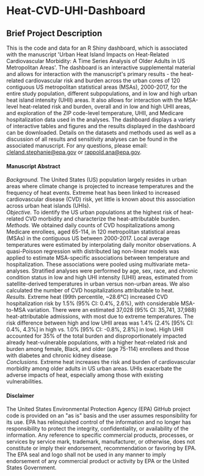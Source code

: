 # Heat-CVD-UHI-Dashboard

## Brief Project Description
This is the code and data for an R Shiny dashboard, which is associated with the manuscript 'Urban Heat Island Impacts on Heat-Related Cardiovascular Morbidity: A Time Series Analysis of Older Adults in US Metropolitan Areas'. The dashboard is an interactive supplemental material and allows for interaction with the manuscript's primary results - the heat-related cardiovascular risk and burden across the urban cores of 120 contiguous US metropolitan statistical areas (MSAs), 2000-2017, for the entire study population, different subpopulations, and in low and high urban heat island intensity (UHII) areas. It also allows for interaction with the MSA-level heat-related risk and burden, overall and in low and high UHII areas, and exploration of the ZIP code-level temperature, UHII, and Medicare hospitalization data used in the analyses. The dashboard displays a variety of interactive tables and figures and the results displayed in the dashboard can be downloaded. Details on the datasets and methods used as well as a discussion of all results and sensitivity analyses can be found in the associated manuscript. For any questions, please email: cleland.stephanie@epa.gov or rappold.ana@epa.gov.

#### Manuscript Abstract
<i>Background.</i> The United States (US) population largely resides in urban areas where climate change is projected to increase temperatures and the frequency of heat events. Extreme heat has been linked to increased cardiovascular disease (CVD) risk, yet little is known about this association across urban heat islands (UHIs).<br> 
<i>Objective.</i> To identify the US urban populations at the highest risk of heat-related CVD morbidity and characterize the heat-attributable burden. <br>
<i>Methods.</i> We obtained daily counts of CVD hospitalizations among Medicare enrollees, aged 65-114, in 120 metropolitan statistical areas (MSAs) in the contiguous US between 2000-2017. Local average temperatures were estimated by interpolating daily monitor observations. A quasi-Poisson regression with distributed lag non-linear models was applied to estimate MSA-specific associations between temperature and hospitalization. These associations were pooled using multivariate meta-analyses. Stratified analyses were performed by age, sex, race, and chronic condition status in low and high UHI intensity (UHII) areas, estimated from satellite-derived temperatures in urban versus non-urban areas. We also calculated the number of CVD hospitalizations attributable to heat. <br>
<i>Results.</i> Extreme heat (99th percentile, ~28.6°C) increased CVD hospitalization risk by 1.5% (95% CI: 0.4%, 2.6%), with considerable MSA-to-MSA variation. There were an estimated 37,028 (95% CI: 35,741, 37,988) heat-attributable admissions, with most due to extreme temperatures. The risk difference between high and low UHII areas was 1.4% (2.4% [95% CI: 0.4%, 4.3%] in high vs. 1.0% [95% CI: -0.8%, 2.8%] in low). High UHII accounted for 35% of the total burden and disproportionately impacted already heat-vulnerable populations, with a higher heat-related risk and burden among female, Black, and older (age 75-114) enrollees and those with diabetes and chronic kidney disease.<br>
<i>Conclusions.</i> Extreme heat increases the risk and burden of cardiovascular morbidity among older adults in US urban areas. UHIs exacerbate the adverse impacts of heat, especially among those with existing vulnerabilities.

#### Disclaimer
The United States Environmental Protection Agency (EPA) GitHub project code is provided on an "as is" basis and the user assumes responsibility for its use. EPA has relinquished control of the information and no longer has responsibility to protect the integrity, confidentiality, or availability of the information. Any reference to specific commercial products, processes, or services by service mark, trademark, manufacturer, or otherwise, does not constitute or imply their endorsement, recommendation or favoring by EPA. The EPA seal and logo shall not be used in any manner to imply endorsement of any commercial product or activity by EPA or the United States Government. 
